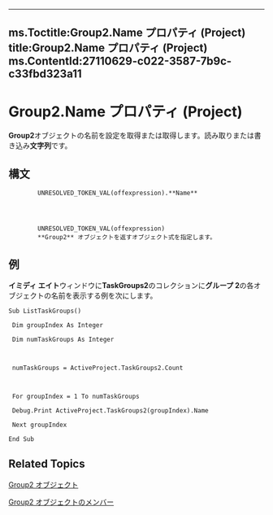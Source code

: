 

---
ms.Toctitle:Group2.Name プロパティ (Project)
title:Group2.Name プロパティ (Project)
ms.ContentId:27110629-c022-3587-7b9c-c33fbd323a11
---
# Group2.Name プロパティ (Project)




**Group2**オブジェクトの名前を設定を取得または取得します。読み取りまたは書き込み**文字列**です。

## 構文

            UNRESOLVED_TOKEN_VAL(offexpression).**Name**




            UNRESOLVED_TOKEN_VAL(offexpression)
            **Group2** オブジェクトを返すオブジェクト式を指定します。



## 例
**イミディ エイト**ウィンドウに**TaskGroups2**のコレクションに**グループ 2**の各オブジェクトの名前を表示する例を次にします。

```vba
Sub ListTaskGroups() 

 Dim groupIndex As Integer 

 Dim numTaskGroups As Integer 

 

 numTaskGroups = ActiveProject.TaskGroups2.Count 

 

 For groupIndex = 1 To numTaskGroups 

 Debug.Print ActiveProject.TaskGroups2(groupIndex).Name 

 Next groupIndex 

End Sub
```




## Related Topics

[Group2 オブジェクト](a7a61fa4-e752-006e-a47e-03987b04f01c.md)

[Group2 オブジェクトのメンバー](69c5069c-3fd6-fbb5-d886-ebbda667cba4.md)




